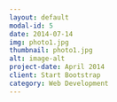 ```yaml
---
layout: default
modal-id: 5
date: 2014-07-14
img: photo1.jpg
thumbnail: photo1.jpg
alt: image-alt
project-date: April 2014
client: Start Bootstrap
category: Web Development
---
```

